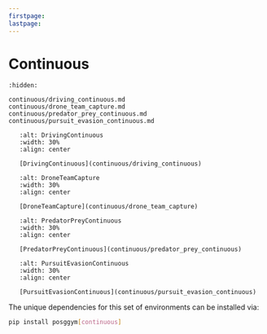 ```yaml
---
firstpage:
lastpage:
---
```


# Continuous

```{toctree}
:hidden:

continuous/driving_continuous.md
continuous/drone_team_capture.md
continuous/predator_prey_continuous.md
continuous/pursuit_evasion_continuous.md

```

```{figure} ../_static/videos/continuous/driving_continuous.gif
   :alt: DrivingContinuous
   :width: 30%
   :align: center

   [DrivingContinuous](continuous/driving_continuous)
```

```{figure} ../_static/videos/continuous/drone_team_capture.gif
   :alt: DroneTeamCapture
   :width: 30%
   :align: center

   [DroneTeamCapture](continuous/drone_team_capture)
```

```{figure} ../_static/videos/continuous/predator_prey_continuous.gif
   :alt: PredatorPreyContinuous
   :width: 30%
   :align: center

   [PredatorPreyContinuous](continuous/predator_prey_continuous)
```

```{figure} ../_static/videos/continuous/pursuit_evasion_continuous.gif
   :alt: PursuitEvasionContinuous
   :width: 30%
   :align: center

   [PursuitEvasionContinuous](continuous/pursuit_evasion_continuous)
```

The unique dependencies for this set of environments can be installed via:

````bash
pip install posggym[continuous]
````
